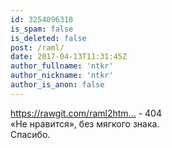 ```yaml
---
id: 3254096318
is_spam: false
is_deleted: false
post: /raml/
date: 2017-04-13T11:31:45Z
author_fullname: 'ntkr'
author_nickname: 'ntkr'
author_is_anon: false
---
```


<p><a href="https://rawgit.com/raml2html/raml2html/master/examples/example.html" rel="nofollow noopener" title="https://rawgit.com/raml2html/raml2html/master/examples/example.html">https://rawgit.com/raml2htm...</a> - 404<br>«Не нравится», без мягкого знака.<br>Спасибо.</p>
